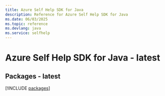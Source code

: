 ```yaml
---
title: Azure Self Help SDK for Java
description: Reference for Azure Self Help SDK for Java
ms.date: 06/03/2025
ms.topic: reference
ms.devlang: java
ms.service: selfhelp
---
```

# Azure Self Help SDK for Java - latest
## Packages - latest
[!INCLUDE [packages](self-help-index.md)]